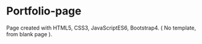 # Portfolio-page
Page created with HTML5, CSS3, JavaScriptES6, Bootstrap4. ( No template, from blank page ).
